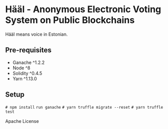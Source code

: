# Hääl - Anonymous Electronic Voting System on Public Blockchains 

Hääl means voice in Estonian.

## Pre-requisites
- Ganache ^1.2.2
- Node ^8
- Solidity ^0.4.5
- Yarn ^1.13.0

## Setup
`# npm install`
`run ganache`
`# yarn truffle migrate --reset`
`# yarn truffle test`

Apache License